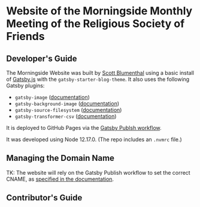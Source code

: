 # Website of the Morningside Monthly Meeting of the Religious Society of Friends

## Developer's Guide

The Morningside Website was built by [Scott Blumenthal](https://github.com/blumysden) using a basic install of [Gatsby.js](https://www.gatsbyjs.com/) with the `gatsby-starter-blog-theme`. It also uses the following Gatsby plugins:

- `gatsby-image` ([documentation](https://www.gatsbyjs.com/docs/how-to/images-and-media/using-gatsby-image/))
- `gatsby-background-image` ([documentation](https://www.gatsbyjs.com/plugins/gatsby-background-image/))
- `gatsby-source-filesystem` ([documentation](https://www.gatsbyjs.com/plugins/gatsby-source-filesystem/))
- `gatsby-transformer-csv` ([documentation](https://www.gatsbyjs.com/plugins/gatsby-transformer-csv/))

It is deployed to GitHub Pages via the [Gatsby Publsh workflow](https://github.com/marketplace/actions/gatsby-publish).

It was developed using Node 12.17.0. (The repo includes an `.nvmrc` file.)

## Managing the Domain Name

TK: The website will rely on the Gatsby Publish workflow to set the correct CNAME, as [specified in the documentation](https://github.com/marketplace/actions/gatsby-publish#cname).

## Contributor's Guide
